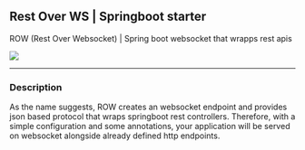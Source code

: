 ## Rest Over WS | Springboot starter
ROW (Rest Over Websocket) | Spring boot websocket that wrapps rest apis

[![](https://jitpack.io/v/psychogen-labs/spring-rest-over-ws.svg)](https://jitpack.io/#psychogen-labs/spring-rest-over-ws)

---

### Description
As the name suggests, ROW creates an websocket endpoint and provides json based protocol that wraps springboot rest controllers. Therefore, with a simple configuration and some annotations, your application will be served on websocket alongside already defined http endpoints.
